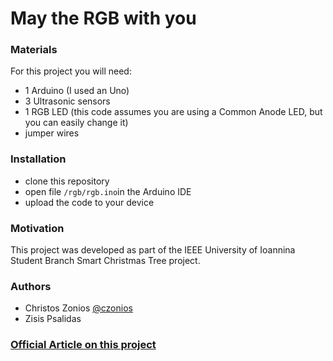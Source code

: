# May the RGB with you

### Materials
For this project you will need:
  * 1 Arduino (I used an Uno)
  * 3 Ultrasonic sensors
  * 1 RGB LED (this code assumes you are using a Common Anode LED, but you can easily change it)
  * jumper wires

### Installation

  * clone this repository
  * open file ```/rgb/rgb.ino```in the Arduino IDE
  * upload the code to your device
	
### Motivation

This project was developed as part of the IEEE University of Ioannina Student Branch Smart Christmas Tree project.

### Authors
  * Christos Zonios [@czonios](https://czonios.github.io)
  * Zisis Psalidas

### [Official Article on this project](http://ieeesb.uoi.gr/?p=2301) 
